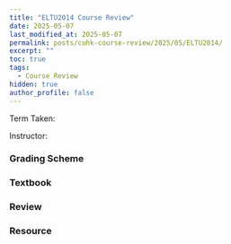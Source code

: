 ```yaml
---
title: "ELTU2014 Course Review"
date: 2025-05-07
last_modified_at: 2025-05-07
permalink: posts/cuhk-course-review/2025/05/ELTU2014/
excerpt: ""
toc: true
tags:
  - Course Review
hidden: true
author_profile: false
---
```


Term Taken: 

Instructor: 

### Grading Scheme

### Textbook

### Review

### Resource

